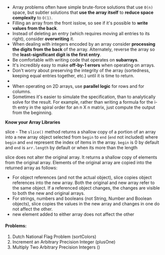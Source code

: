 - Array problems often have simple brute-force solutions that use `0(n)` space, but subtler solutions that **use the array itself** to **reduce space complexity** to `O(1)`.
- Filling an array from the front isslow, so see if it's possible to **write values from the back**.
- Instead of deleting an entry (which requires moving all entries to its right), consider **overwriting** it.
- When dealing with integers encoded by an array consider **processing the digits from the back** of the array. Alternately, reverse the array so the **least-significant digit is the first entry**.
- Be comfortable with writing code that operates on **subarrays**.
- It's incredibly easy to make **off-by-1 errors** when operating on arrays.
- Don't worry about preserving the integrity of the array (sortedness, keeping equal entries together, etc.) until it is time to return.
-
- When operating on 2D arrays, use **parallel logic** for rows and for columns.
- Sometimes it's easier to simulate the specification, than to analytically solve for the result. For example, rather than writing a formula for the i-th entry in the spiral order for an n X n matrix, just compute the output from the beginning.

**Know your Array Libraries**

slice - The `slice()` method returns a shallow copy of a portion of an array into a new array object selected from `begin` to `end` (`end` not included) where `begin` and `end` represent the index of items in the array.
`begin` is 0 by default and `end` is `arr.length` by default or when its more than the length

slice does not alter the original array. It returns a shallow copy of elements from the original array. Elements of the original array are copied into the returned array as follows:

- For object references (and not the actual object), slice copies object references into the new array. Both the original and new array refer to the same object. If a referenced object changes, the changes are visible to both the new and original arrays.
- For strings, numbers and booleans (not String, Number and Boolean objects), slice copies the values in the new array and changes in one do not affect the other.
- new element added to either array does not affect the other

#### Problems:

1. Dutch National Flag Problem (sortColors)
2. Increment an Arbitrary Precision Integer (plusOne)
3. Multiply Two Arbitrary Precision Integers ()
